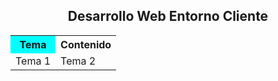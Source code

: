 <h2 align="center">Desarrollo Web Entorno Cliente</h2>

<table>
    <tr>
        <th style="background-color: aqua;">Tema</th>
        <th>Contenido</th>
    </tr>
    <tr>
        <td>Tema 1</td>
        <td>Tema 2</td>
    </tr>
</table>